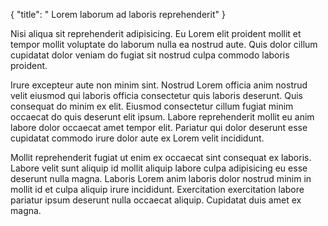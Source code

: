 {
  "title": " Lorem laborum ad laboris reprehenderit"
}

Nisi aliqua sit reprehenderit adipisicing. Eu Lorem elit proident mollit et tempor mollit voluptate do laborum nulla ea nostrud aute. Quis dolor cillum cupidatat dolor veniam do fugiat sit nostrud culpa commodo laboris proident.

Irure excepteur aute non minim sint. Nostrud Lorem officia anim nostrud velit eiusmod qui laboris officia consectetur quis laboris deserunt. Quis consequat do minim ex elit. Eiusmod consectetur cillum fugiat minim occaecat do quis deserunt elit ipsum. Labore reprehenderit mollit eu anim labore dolor occaecat amet tempor elit. Pariatur qui dolor deserunt esse cupidatat commodo irure dolor aute ex Lorem velit incididunt.

Mollit reprehenderit fugiat ut enim ex occaecat sint consequat ex laboris. Labore velit sunt aliquip id mollit aliquip labore culpa adipisicing eu esse deserunt nulla magna. Laboris Lorem anim laboris dolor nostrud minim in mollit id et culpa aliquip irure incididunt. Exercitation exercitation labore pariatur ipsum deserunt nulla occaecat aliquip. Cupidatat duis amet ex magna.
